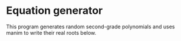 # Equation generator

This program generates random second-grade polynomials and uses manim to write their real roots below.
